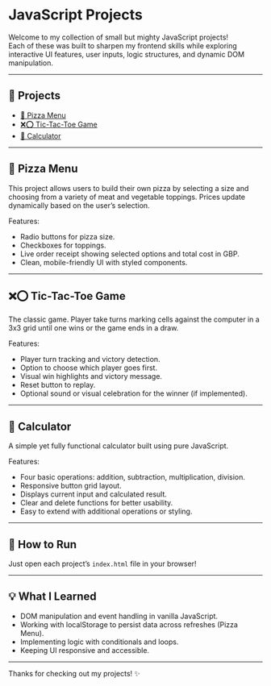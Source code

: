 # JavaScript Projects

Welcome to my collection of small but mighty JavaScript projects!  
Each of these was built to sharpen my frontend skills while exploring interactive UI features, user inputs, logic structures, and dynamic DOM manipulation.

---

## 📁 Projects

- [🍕 Pizza Menu](#pizza-menu)
- [❌⭕ Tic-Tac-Toe Game](#tic-tac-toe-game)
- [🧮 Calculator](#calculator)

---

## 🍕 Pizza Menu

This project allows users to build their own pizza by selecting a size and choosing from a variety of meat and vegetable toppings. Prices update dynamically based on the user’s selection.

Features:
- Radio buttons for pizza size.
- Checkboxes for toppings.
- Live order receipt showing selected options and total cost in GBP.
- Clean, mobile-friendly UI with styled components.

---

## ❌⭕ Tic-Tac-Toe Game

The classic game. Player take turns marking cells against the computer in a 3x3 grid until one wins or the game ends in a draw.

Features:
- Player turn tracking and victory detection.
- Option to choose which player goes first.
- Visual win highlights and victory message.
- Reset button to replay.
- Optional sound or visual celebration for the winner (if implemented).

---

## 🧮 Calculator

A simple yet fully functional calculator built using pure JavaScript.

Features:
- Four basic operations: addition, subtraction, multiplication, division.
- Responsive button grid layout.
- Displays current input and calculated result.
- Clear and delete functions for better usability.
- Easy to extend with additional operations or styling.

---

## 🚀 How to Run

Just open each project’s `index.html` file in your browser!

---

## 💡 What I Learned

- DOM manipulation and event handling in vanilla JavaScript.
- Working with localStorage to persist data across refreshes (Pizza Menu).
- Implementing logic with conditionals and loops.
- Keeping UI responsive and accessible.

---

Thanks for checking out my projects! ✨